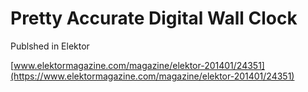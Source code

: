 # Pretty Accurate Digital Wall Clock

Publshed in Elektor

[www.elektormagazine.com/magazine/elektor-201401/24351](https://www.elektormagazine.com/magazine/elektor-201401/24351)

